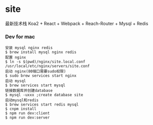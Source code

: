 # site
最新技术栈 Koa2 + React + Webpack + Reach-Router + Mysql + Redis

### Dev for mac
```shell
安装 mysql nginx redis
$ brew install mysql nginx redis
配置 nginx
$ ln -s $(pwd)/nginx/site.local.conf /usr/local/etc/nginx/servers/site.conf
启动 nginx(80端口需要sudo权限)
$ sudo brew services start nginx
启动 mysql
$ brew services start mysql
链接数据库并创建database
$ mysql -uxxx ;create database site
启动mysql和redis
$ brew services start redis mysql
$ cnpm install 
$ npm run dev:client
$ npm run dev:server
```